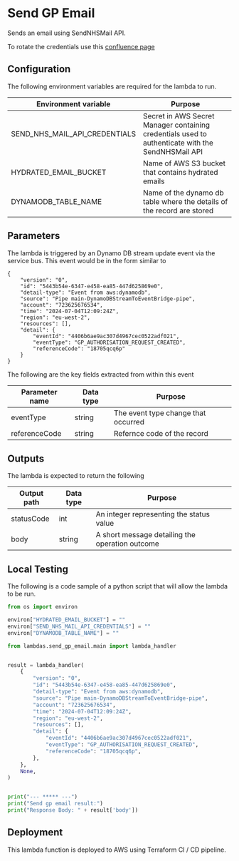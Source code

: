 # Send GP Email

Sends an email using SendNHSMail API.

To rotate the credentials use this [confluence page](https://nhsd-confluence.digital.nhs.uk/display/NPA/Send+NHS+Mail+Subscription+Key)

## Configuration

The following environment variables are required for the lambda to run.

| Environment variable          | Purpose                                                                                           |
| ----------------------------- | ------------------------------------------------------------------------------------------------- |
| SEND_NHS_MAIL_API_CREDENTIALS | Secret in AWS Secret Manager containing credentials used to authenticate with the SendNHSMail API |
| HYDRATED_EMAIL_BUCKET         | Name of AWS S3 bucket that contains hydrated emails                                               |
| DYNAMODB_TABLE_NAME           | Name of the dynamo db table where the details of the record are stored                            |

## Parameters

The lambda is triggered by an Dynamo DB stream update event via the service bus.  This event would be in the form similar to

    {
        "version": "0",
        "id": "5443b54e-6347-e458-ea85-447d625869e0",
        "detail-type": "Event from aws:dynamodb",
        "source": "Pipe main-DynamoDBStreamToEventBridge-pipe",
        "account": "723625676534",
        "time": "2024-07-04T12:09:24Z",
        "region": "eu-west-2",
        "resources": [],
        "detail": {
            "eventId": "4406b6ae9ac307d4967cec0522adf021",
            "eventType": "GP_AUTHORISATION_REQUEST_CREATED",
            "referenceCode": "18705qcq6p"
        }
    }

The following are the key fields extracted from within this event

| Parameter name | Data type | Purpose                                |
| -------------- | --------- | -------------------------------------- |
| eventType      | string    | The event type change that occurred    |
| referenceCode  | string    | Refernce code of the record            |

## Outputs

The lambda is expected to return the following

| Output path | Data type | Purpose                                         |
| ----------- | --------- | ----------------------------------------------- |
| statusCode  | int       | An integer representing the status value        |
| body        | string    | A short message detailing the operation outcome |

## Local Testing

The following is a code sample of a python script that will allow the lambda to be run.
```python
from os import environ

environ["HYDRATED_EMAIL_BUCKET"] = ""
environ["SEND_NHS_MAIL_API_CREDENTIALS"] = ""
environ["DYNAMODB_TABLE_NAME"] = ""

from lambdas.send_gp_email.main import lambda_handler


result = lambda_handler(
    {
        "version": "0",
        "id": "5443b54e-6347-e458-ea85-447d625869e0",
        "detail-type": "Event from aws:dynamodb",
        "source": "Pipe main-DynamoDBStreamToEventBridge-pipe",
        "account": "723625676534",
        "time": "2024-07-04T12:09:24Z",
        "region": "eu-west-2",
        "resources": [],
        "detail": {
            "eventId": "4406b6ae9ac307d4967cec0522adf021",
            "eventType": "GP_AUTHORISATION_REQUEST_CREATED",
            "referenceCode": "18705qcq6p",
        },
    },
    None,
)


print("--- ***** ---")
print("Send gp email result:")
print("Response Body: " + result['body'])
```
## Deployment

This lambda function is deployed to AWS using Terraform CI / CD pipeline.

